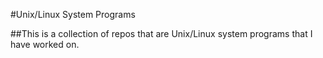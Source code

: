 #Unix/Linux System Programs

##This is a collection of repos that are Unix/Linux system programs that I have worked on.
